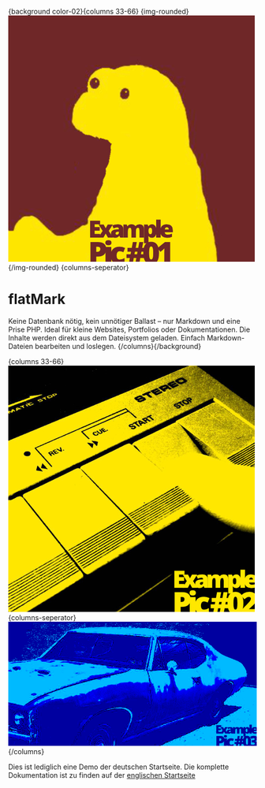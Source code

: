 <!-- title: flatMark - Ein minimalistischer Website-Generator auf Markdown-Basis -->
<!-- description: Keine Datenbank nötig, kein unnötiger Ballast – nur Markdown und eine Prise PHP. Ideal für kleine Websites, Portfolios oder Dokumentationen. Die Inhalte werden direkt aus dem Dateisystem geladen. Einfach Markdown-Dateien bearbeiten und loslegen. -->
<!-- robots: index, follow -->

{background color-02}{columns 33-66}
{img-rounded}
![Pic](/files/example-pic-01.jpg)
{/img-rounded}
{columns-seperator}
# flatMark
Keine Datenbank nötig, kein unnötiger Ballast – nur Markdown und eine Prise PHP. Ideal für kleine Websites, Portfolios oder Dokumentationen. Die Inhalte werden direkt aus dem Dateisystem geladen. Einfach Markdown-Dateien bearbeiten und loslegen.
{/columns}{/background}

{columns 33-66}
![Pic](/files/example-pic-02.jpg)
{columns-seperator}
![Pic](/files/example-pic-03.jpg)
{/columns}

Dies ist lediglich eine Demo der deutschen Startseite. Die komplette Dokumentation ist zu finden auf der [englischen Startseite](/en)